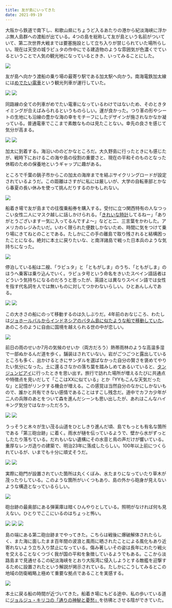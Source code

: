 ```yaml
---
title: 友が島にいってきた
date: 2021-09-19
---
```


大阪から鉄道で南下し、和歌山県にちょうど入るあたりの港から紀淡海峡に浮かぶ無人島群への渡船が出ている。4つの島を総称して友が島という名前がついていて、第二次世界大戦までは要塞施設として立ち入りが禁じられていた場所らしい。現在は天空の城ラピュタの作中にでる建造物のような雰囲気が色濃くでているということで人気の観光地になっているときき、いってみることにした。

![](https://photos.smugmug.com/photos/i-rdQ25V2/0/4f12601d/X3/i-rdQ25V2-X3.jpg)

友が島へ向かう渡船の乗り場の最寄り駅である加太駅へ向かう。南海電鉄加太線には[めでたい電車](http://www.nankai.co.jp/kada/medetai.html)という観光列車が運行していた。

![](https://photos.smugmug.com/photos/i-7Cq9j6J/0/38a0be8c/X3/i-7Cq9j6J-X3.jpg)
![](https://photos.smugmug.com/photos/i-QQJmb9N/0/3a0f17a9/X3/i-QQJmb9N-X3.jpg)

同路線の全ての列車がめでたい電車になっているわけではないため、そのときタイミングが合えばみられるというものらしい。運が良かった。つり革の形やシートの生地にも沿線の豊かな海の幸をモチーフにしたデザインが施されなかなか凝っている。普通電車でここまで素敵なものは見たことない。幸先の良さを感じて気分が高まる。

![](https://photos.smugmug.com/photos/i-pTDK5Qm/0/c6489f7f/X3/i-pTDK5Qm-X3.jpg)
![](https://photos.smugmug.com/photos/i-kbr8JKW/0/abb447fe/X3/i-kbr8JKW-X3.jpg)

加太に到着する。海沿いののどかなところだ。大久野島に行ったときにも感じたが、戦時下におけるこの海や島の役割の重要さと、現在の平和そのものとなった休暇のための保養地というギャップに趣がある。

ところで千葉の銚子市からこの加太の海岸までを結ぶサイクリングロードが設定されているようだ。この距離はさすがに私には厳しいが、大学の自転車部とかなら春夏の長い休みを使って挑んだりするのかもしれない。

![](https://photos.smugmug.com/photos/i-JzWh8KD/0/54873a6f/X3/i-JzWh8KD-X3.jpg)

船着き場で友が島までの往復乗船券を購入する。受付に立つ関西特有の人なつっこい女性二人にマスク越しに話しかけられる。「[きれいな時計](/post/1511215360/)してるねー」「ありがとうございますー気に入ってるんですよ〜」などと二、三言葉をかわした。アメリカのレジみたいだ。いわく限られた便数しかないため、時間に気をつけて乗り場にきてねとのことである。たしかにこの手の離島で取り残されると結構困ったことになる。絶対に本土に戻りたいな、と南洋諸島で戦った日本兵のような気持ちになった。

![](https://photos.smugmug.com/photos/i-9bBBm8D/0/3a9a6550/X3/i-9bBBm8D-X3.jpg)

停泊している船は二艘、「ラピュタ」と「ともがしま」のうち、「ともがしま」のほうへ乗客は乗り込んでいく。ラピュタ号という命名をきいたスペイン語話者はどういう気持ちになるのだろうと思ったが、英語とは異なりスペイン語では女性を指す代名詞を人では無いものに対してつかわないらしい。ひとあんしんである。

![](https://photos.smugmug.com/photos/i-hPmC2sp/0/47cba543/X3/i-hPmC2sp-X3.jpg)
![](https://photos.smugmug.com/photos/i-fFK2jqK/0/b2990079/X3/i-fFK2jqK-X3.jpg)

この大きさの船にのって移動するのは久しぶりだ。4年前のおなじころ、わたしは[ジョホールバルからインドネシアのバタム島に似たような船で移動していた](/post/1505642009/)。あのころのように自由に国境を越えられる世の中が恋しい。

![](https://photos.smugmug.com/photos/i-pKp5hgh/0/86a08af4/X3/i-pKp5hgh-X3.jpg)

前日の雨のせいか7月の気候のせいか（両方だろう）熱帯雨林のような高温多湿で一部ぬかるんだ道を歩く。舗装はされていない。岩がごつごつと露出しているところも多く、出かけるときにサンダルを選ばなかった自分の賢さを褒めてやりたい気分になった。土に還るさなかの落ち葉を踏みしめてあるいていると、[タンジュンピアイ](https://xar.sh/post/1505625239/)に行ったときを思い出す。旅行で訪れた場所が増えるたびに共通点や特徴点を見いだして「ここはXXに似ている」とか「YYもこんな天気だったな」と記憶がリンクする機会が増える。この感覚は当然自分のなかにしかないもので、誰かと共有できない感情であることはすこし残念だ。道中でカフカ少年が二人の兵隊のあとをついて森を進んだシーンも思い出したが、あれはこんなハイキング気分ではなかっただろう。

![](https://photos.smugmug.com/photos/i-KCcMvjb/0/2ae50173/X3/i-KCcMvjb-X3.jpg)
![](https://photos.smugmug.com/photos/i-kVbPZPQ/0/d3739b83/X3/i-kVbPZPQ-X3.jpg)

うっそうと木々が生い茂る山道をひとしきり進んだ頃、島でもっとも有名な箇所である「第三砲台跡」に着く。雨水が樋を伝っているようで、壁から水がずっとしたたり落ちている。だれもいない遺構にその水音と鳥の声だけが響いている。重厚なレンガ造りの建築で、明治23年に落成したらしい。100年以上前につくられているが、いまでも十分に頑丈そうだ。

![](https://photos.smugmug.com/photos/i-45mRctK/0/1d57951c/X3/i-45mRctK-X3.jpg)
![](https://photos.smugmug.com/photos/i-MbSVFks/0/ff1bd159/X3/i-MbSVFks-X3.jpg)

実際に砲門が設置されていた箇所は丸くくぼみ、水たまりになっていたり草木が茂ったりしている。このような箇所がいくつもあり、島の外から砲身が見えないような構造となっているらしい。

![](https://photos.smugmug.com/photos/i-6kbx9pj/0/d072aae3/X3/i-6kbx9pj-X3.jpg)

砲台跡の最奥部にある弾薬庫は暗くひんやりとしている。照明がなければ何も見えない。ひとりでここにいるのはちょっと怖い。

![](https://photos.smugmug.com/photos/i-2z2XBDQ/0/c21538a9/X3/i-2z2XBDQ-X3.jpg)
![](https://photos.smugmug.com/photos/i-q4Fvr3L/0/7542cd4e/X3/i-q4Fvr3L-X3.jpg)
![](https://photos.smugmug.com/photos/i-njg8fQZ/0/438767bf/X3/i-njg8fQZ-X3.jpg)

島の端にある第二砲台跡までやってきた。こちらは戦後に爆破解体されたらしく、また海に面したまま百年間の波浪と風雨に晒されたことによる風化もあり近寄れないよう立ち入り禁止になっている。傷み著しいその姿は長年にわたり戦火を交えることなくつづく我が国の平和を象徴しているようでもある。ここから淡路島まで見通せるこの紀淡海峡をとおり大阪湾に侵入しようとする敵艦を迎撃するために設置されたという解説が掲示されている。たしかにこうしてみるとこの地域の防衛戦略上極めて重要な拠点であることを実感する。

![](https://photos.smugmug.com/photos/i-w289NJf/0/6c7d3150/X3/i-w289NJf-X3.jpg)

本土に戻る船の時間が近づいてきた。船着き場にもどる途中、私の歩いている道に[ジョルジュ・キリコの「通りの神秘と憂愁」](http://homepages.neiu.edu/~wbsieger/Art319/319SG/2Sg319/2Sg319fs/319A5-13-6fs.jpg)を彷彿とさせる陰ができていた。
